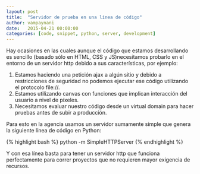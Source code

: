 ```yaml
---
layout: post
title:  "Servidor de prueba en una línea de código"
author: vampaynani
date:   2015-04-21 00:00:00
categories: [code, snippet, python, server, development]
---
```

Hay ocasiones en las cuales aunque el código que estamos desarrollando es sencillo (basado sólo en HTML, CSS y JS)necesitamos probarlo en el entorno de un servidor http debido a sus características, por ejemplo:
1. Estamos haciendo una petición ajax a algún sitio y debido a restricciones de seguridad no podemos ejecutar ese código utilizando el protocolo file://.
2. Estamos utilizando canvas con funciones que implican interacción del usuario a nivel de píxeles.
3. Necesitamos evaluar nuestro código desde un virtual domain para hacer pruebas antes de subir a producción.

Para esto en la agencia usamos un servidor sumamente simple que genera la siguiente línea de código en Python:

{% highlight bash %}
python -m SimpleHTTPServer
{% endhighlight %}

Y con esa línea basta para tener un servidor http que funciona perfectamente para correr proyectos que no requieren mayor exigencia de recursos.